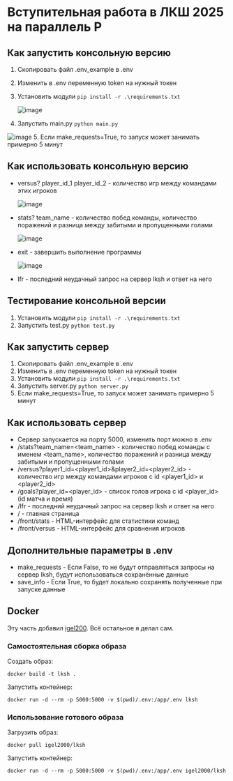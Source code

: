 # Вступительная работа в ЛКШ 2025 на параллель P

## Как запустить консольную версию
1. Скопировать файл .env_example в .env
2. Изменить в .env переменную token на нужный токен
3. Установить модули `pip install -r .\requirements.txt`
   
   ![image](https://github.com/user-attachments/assets/fc63acbe-fdc3-4402-9ffd-824a42dbe4ff)
4. Запустить main.py `python main.py`

![image](https://github.com/user-attachments/assets/3c89ba16-21de-4306-be9b-1d451339bb89)
5. Если make_requests=True, то запуск может занимать примерно 5 минут

## Как использовать консольную версию
* versus? player_id_1 player_id_2 - количество игр между командами этих игроков

  ![image](https://github.com/user-attachments/assets/e7c1ff7e-cb98-4872-bd1c-6db9101c2616)
* stats? team_name - количество побед команды, количество поражений и разница между забитыми и пропущенными голами

  ![image](https://github.com/user-attachments/assets/51522ab0-e32e-4af6-901b-25cb2f5056e9)
* exit - завершить выполнение программы

  ![image](https://github.com/user-attachments/assets/bb177179-56a4-4526-a72c-7d77e130ffc7)
* lfr - последний неудачный запрос на сервер lksh и ответ на него 

## Тестирование консольной версии
1. Установить модули `pip install -r .\requirements.txt`
2. Запустить test.py `python test.py`

## Как запустить сервер
1. Скопировать файл .env_example в .env
2. Изменить в .env переменную token на нужный токен
3. Установить модули `pip install -r .\requirements.txt`
4. Запустить server.py `python server.py`
5. Если make_requests=True, то запуск может занимать примерно 5 минут

## Как использовать сервер
* Сервер запускается на порту 5000, изменить порт можно в .env
* /stats?team_name=<team_name> - количество побед команды c именем <team_name>, количество поражений и разница между забитыми и пропущенными голами
* /versus?player1_id=<player1_id>&player2_id=<player2_id> - количество игр между командами игроков с id <player1_id> и <player2_id>
* /goals?player_id=<player_id> - список голов игрока с id <player_id> (id матча и время)
* /lfr - последний неудачный запрос на сервер lksh и ответ на него
* / - главная страница
* /front/stats - HTML-интерфейс для статистики команд
* /front/versus - HTML-интерфейс для сравнения игроков

## Дополнительные параметры в .env
* make_requests - Если False, то не будут отправляться запросы на сервер lksh, будут использоваться сохранённые данные
* save_info - Если True, то будет локально сохранять полученные при запуске данные

## Docker

Эту часть добавил [igel200](https://github.com/igel2000). Всё остальное я делал сам.

### Самостоятельная сборка образа

Создать образ:
```
docker build -t lksh .
```

Запустить контейнер:
```
docker run -d --rm -p 5000:5000 -v $(pwd)/.env:/app/.env lksh
```

### Использование готового образа

Загрузить образ:
```
docker pull igel2000/lksh
```

Запустить контейнер:
```
docker run -d --rm -p 5000:5000 -v $(pwd)/.env:/app/.env igel2000/lksh
```